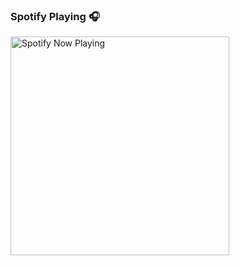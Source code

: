 ### Spotify Playing 🎧

[<img src="https://spotify-now-playing-2-a2553gw05-kvcards26.vercel.app/api/spotify-playing" alt="Spotify Now Playing" width="350" />](https://open.spotify.com/user/gd6qsnn4bzjg5tvqbksnl58q6)
